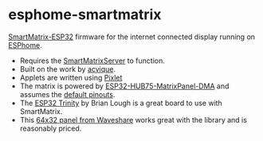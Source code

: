 # esphome-smartmatrix

[SmartMatrix-ESP32](https://github.com/acvigue/SmartMatrix-ESP32) firmware for the internet connected display running on [ESPhome](https://esphome.io/index.html).

* Requires the [SmartMatrixServer](https://github.com/drudge/smart-matrix-server) to function.
* Built on the work by [acvique](https://github.com/acvigue/SmartMatrix-ESP32).
* Applets are written using [Pixlet](https://tidbyt.dev/docs/build/build-for-tidbyt)
* The matrix is powered by [ESP32-HUB75-MatrixPanel-DMA](https://github.com/mrfaptastic/ESP32-HUB75-MatrixPanel-DMA) and assumes the [default pinouts](https://github.com/mrfaptastic/ESP32-HUB75-MatrixPanel-DMA/blob/master/src/platforms/esp32/esp32-default-pins.hpp).
* The [ESP32 Trinity](https://esp32trinity.com/) by Brian Lough is a great board to use with SmartMatrix.
* This [64x32 panel from Waveshare](https://www.waveshare.com/rgb-matrix-p3-64x32.htm?amazon) works great with the library and is reasonably priced.
